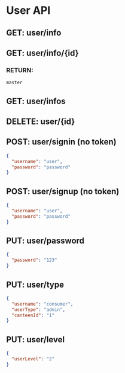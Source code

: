 # User API

## GET: user/info

## GET: user/info/{id}

### RETURN: 
    master

## GET: user/infos

## DELETE: user/{id}

## POST: user/signin (no token)

```json
{
  "username": "user",
  "password": "password"
}
```

## POST: user/signup (no token)

```json
{
  "username": "user",
  "password": "password"
}
```

## PUT: user/password

```json
{
  "password": "123"
}
```

## PUT: user/type

```json
{
  "username": "consumer",
  "userType": "admin",
  "canteenId": "1"
}
```

## PUT: user/level

```json
{
  "userLevel": "2"
}
```
